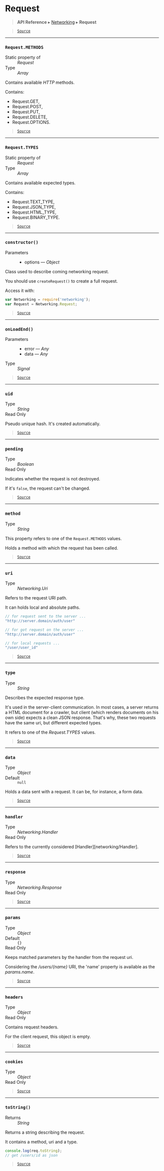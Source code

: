 # Request

> **API Reference** ▸ [Networking](/api/networking.md) ▸ **Request**

<!-- toc -->

> [`Source`](https:/github.com/Neft-io/neft/blob/3dc9f5366bf00b190122a2aec6eec7c6b4593c4f/src/networking/request.litcoffee)


* * * 

### `Request.METHODS`

<dl><dt>Static property of</dt><dd><i>Request</i></dd><dt>Type</dt><dd><i>Array</i></dd></dl>

Contains available *HTTP* methods.

Contains:
 - Request.GET,
 - Request.POST,
 - Request.PUT,
 - Request.DELETE,
 - Request.OPTIONS.


> [`Source`](https:/github.com/Neft-io/neft/blob/3dc9f5366bf00b190122a2aec6eec7c6b4593c4f/src/networking/request.litcoffee#array-requestmethods)


* * * 

### `Request.TYPES`

<dl><dt>Static property of</dt><dd><i>Request</i></dd><dt>Type</dt><dd><i>Array</i></dd></dl>

Contains available expected types.

Contains:
 - Request.TEXT_TYPE,
 - Request.JSON_TYPE,
 - Request.HTML_TYPE,
 - Request.BINARY_TYPE.


> [`Source`](https:/github.com/Neft-io/neft/blob/3dc9f5366bf00b190122a2aec6eec7c6b4593c4f/src/networking/request.litcoffee#array-requesttypes)


* * * 

### `constructor()`

<dl><dt>Parameters</dt><dd><ul><li>options — <i>Object</i></li></ul></dd></dl>

Class used to describe coming networking request.

You should use `createRequest()` to create a full request.

Access it with:
```javascript
var Networking = require('networking');
var Request = Networking.Request;
```


> [`Source`](https:/github.com/Neft-io/neft/blob/3dc9f5366bf00b190122a2aec6eec7c6b4593c4f/src/networking/request.litcoffee#requestconstructorobject-options)


* * * 

### `onLoadEnd()`

<dl><dt>Parameters</dt><dd><ul><li>error — <i>Any</i></li><li>data — <i>Any</i></li></ul></dd><dt>Type</dt><dd><i>Signal</i></dd></dl>


> [`Source`](https:/github.com/Neft-io/neft/blob/3dc9f5366bf00b190122a2aec6eec7c6b4593c4f/src/networking/request.litcoffee#signal-requestonloadendany-error-any-data)


* * * 

### `uid`

<dl><dt>Type</dt><dd><i>String</i></dd><dt>Read Only</dt></dl>

Pseudo unique hash. It's created automatically.


> [`Source`](https:/github.com/Neft-io/neft/blob/3dc9f5366bf00b190122a2aec6eec7c6b4593c4f/src/networking/request.litcoffee#readonly-string-requestuid)


* * * 

### `pending`

<dl><dt>Type</dt><dd><i>Boolean</i></dd><dt>Read Only</dt></dl>

Indicates whether the request is not destroyed.

If it's `false`, the request can't be changed.


> [`Source`](https:/github.com/Neft-io/neft/blob/3dc9f5366bf00b190122a2aec6eec7c6b4593c4f/src/networking/request.litcoffee#readonly-boolean-requestpending)


* * * 

### `method`

<dl><dt>Type</dt><dd><i>String</i></dd></dl>

This property refers to one of the `Request.METHODS` values.

Holds a method with which the request has been called.


> [`Source`](https:/github.com/Neft-io/neft/blob/3dc9f5366bf00b190122a2aec6eec7c6b4593c4f/src/networking/request.litcoffee#string-requestmethod)


* * * 

### `uri`

<dl><dt>Type</dt><dd><i>Networking.Uri</i></dd></dl>

Refers to the request URI path.

It can holds local and absolute paths.

```javascript
// for request sent to the server ...
"http://server.domain/auth/user"

// for got request on the server ...
"http://server.domain/auth/user"

// for local requests ...
"/user/user_id"
```


> [`Source`](https:/github.com/Neft-io/neft/blob/3dc9f5366bf00b190122a2aec6eec7c6b4593c4f/src/networking/request.litcoffee#networkinguri-requesturi)


* * * 

### `type`

<dl><dt>Type</dt><dd><i>String</i></dd></dl>

Describes the expected response type.

It's used in the server-client communication.
In most cases, a server returns a HTML document for a crawler, but client
(which renders documents on his own side) expects a clean JSON response.
That's why, these two requests have the same uri, but different expected types.

It refers to one of the *Request.TYPES* values.


> [`Source`](https:/github.com/Neft-io/neft/blob/3dc9f5366bf00b190122a2aec6eec7c6b4593c4f/src/networking/request.litcoffee#string-requesttype)


* * * 

### `data`

<dl><dt>Type</dt><dd><i>Object</i></dd><dt>Default</dt><dd><code>null</code></dd></dl>

Holds a data sent with a request.
It can be, for instance, a form data.


> [`Source`](https:/github.com/Neft-io/neft/blob/3dc9f5366bf00b190122a2aec6eec7c6b4593c4f/src/networking/request.litcoffee#object-requestdata--null)


* * * 

### `handler`

<dl><dt>Type</dt><dd><i>Networking.Handler</i></dd><dt>Read Only</dt></dl>

Refers to the currently considered [Handler][networking/Handler].


> [`Source`](https:/github.com/Neft-io/neft/blob/3dc9f5366bf00b190122a2aec6eec7c6b4593c4f/src/networking/request.litcoffee#readonly-networkinghandler-requesthandler)


* * * 

### `response`

<dl><dt>Type</dt><dd><i>Networking.Response</i></dd><dt>Read Only</dt></dl>


> [`Source`](https:/github.com/Neft-io/neft/blob/3dc9f5366bf00b190122a2aec6eec7c6b4593c4f/src/networking/request.litcoffee#readonly-networkingresponse-requestresponse)


* * * 

### `params`

<dl><dt>Type</dt><dd><i>Object</i></dd><dt>Default</dt><dd><code>{}</code></dd><dt>Read Only</dt></dl>

Keeps matched parameters by the handler from the request uri.

Considering the */users/{name}* URI,
the 'name' property is available as the *params.name*.


> [`Source`](https:/github.com/Neft-io/neft/blob/3dc9f5366bf00b190122a2aec6eec7c6b4593c4f/src/networking/request.litcoffee#readonly-object-requestparams--)


* * * 

### `headers`

<dl><dt>Type</dt><dd><i>Object</i></dd><dt>Read Only</dt></dl>

Contains request headers.

For the client request, this object is empty.


> [`Source`](https:/github.com/Neft-io/neft/blob/3dc9f5366bf00b190122a2aec6eec7c6b4593c4f/src/networking/request.litcoffee#readonly-object-requestheaders)


* * * 

### `cookies`

<dl><dt>Type</dt><dd><i>Object</i></dd><dt>Read Only</dt></dl>


> [`Source`](https:/github.com/Neft-io/neft/blob/3dc9f5366bf00b190122a2aec6eec7c6b4593c4f/src/networking/request.litcoffee#readonly-object-requestcookies)


* * * 

### `toString()`

<dl><dt>Returns</dt><dd><i>String</i></dd></dl>

Returns a string describing the request.

It contains a method, uri and a type.

```javascript
console.log(req.toString);
// get /users/id as json
```


> [`Source`](https:/github.com/Neft-io/neft/blob/3dc9f5366bf00b190122a2aec6eec7c6b4593c4f/src/networking/request.litcoffee#string-requesttostring)

